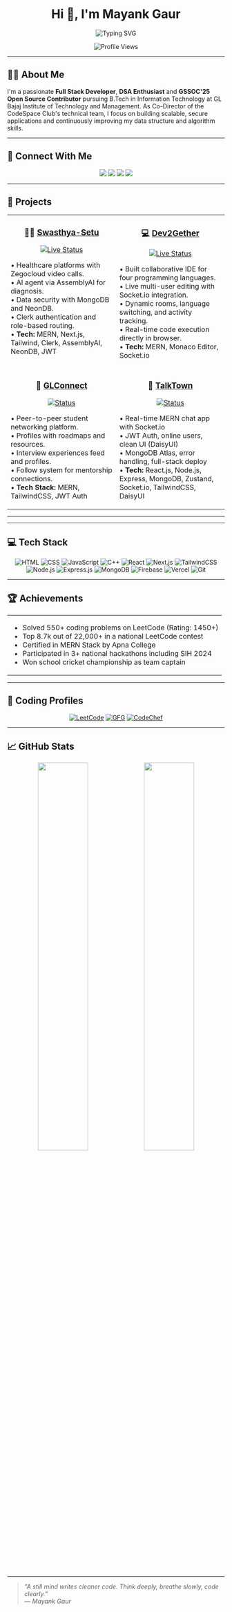 <h1 align="center">Hi 👋, I'm Mayank Gaur</h1>

<div align="center">
  <img src="https://readme-typing-svg.herokuapp.com?font=Fira+Code&weight=600&size=24&pause=1000&color=0EA5E9&center=true&vCenter=true&random=false&width=500&height=60&lines=Full+Stack+MERN+Developer;GSSOC'25+Open+Source+Contributer;DSA+Enthusiast;550%2B+DSA+Problems+Solved;CodeSpace+Tech+Co-Director;Java+Backend+Enthusiast;Python+Django+Enthusiast;Good+in+Testing+tools+like+Cypress;" alt="Typing SVG" />
</div>

<p align="center">
  <img src="https://komarev.com/ghpvc/?username=mayankgaur0405&color=blueviolet&style=for-the-badge" alt="Profile Views" />
</p>

---

## 👨‍💻 About Me

I'm a passionate **Full Stack Developer**, **DSA Enthusiast** and **GSSOC'25 Open Source Contributor** pursuing B.Tech in Information Technology at GL Bajaj Institute of Technology and Management. As Co-Director of the CodeSpace Club's technical team, I focus on building scalable, secure applications and continuously improving my data structure and algorithm skills.

---

## 📱 Connect With Me

<div align="center">
  <a href="mailto:mayankgaur1504@gmail.com"><img src="https://img.shields.io/badge/Email-D14836?style=for-the-badge&logo=gmail&logoColor=white" /></a>
  <a href="https://www.linkedin.com/in/mayank-gaur-36b382254/"><img src="https://img.shields.io/badge/LinkedIn-0077B5?style=for-the-badge&logo=linkedin&logoColor=white" /></a>
  <a href="https://github.com/mayankgaur0405"><img src="https://img.shields.io/badge/GitHub-100000?style=for-the-badge&logo=github&logoColor=white" /></a>
  <a href="https://my-portfolio-five-ebon-31.vercel.app/"><img src="https://img.shields.io/badge/Portfolio-FF5722?style=for-the-badge&logo=todoist&logoColor=white" /></a>
</div>

---

## 🚀 Projects

<div align="center">
  <table>
    <tr>
      <td width="50%" valign="top">
        <h3 align="center">🏥🧠 <a href="https://github.com/mayankgaur0405/Swasthya-Setu">Swasthya-Setu</a></h3>
        <p align="center">
          <a href="https://swasthya-setu-six.vercel.app/">
            <img src="https://img.shields.io/badge/Swasthya_Setu-Live-success?style=for-the-badge" alt="Live Status" />
          </a>
        </p>
        <p>
         • Healthcare platforms with Zegocloud video calls.<br>
      • AI agent via AssemblyAI for diagnosis.<br>
      • Data security with MongoDB and NeonDB.<br>
      • Clerk authentication and role-based routing.<br>
      • <b>Tech:</b> MERN, Next.js, Tailwind, Clerk, AssemblyAI, NeonDB, JWT
        </p>
      </td>

   <td width="50%" valign="top">
        <h3 align="center">💻 <a href="https://github.com/mayankgaur0405/Dev2Gether">Dev2Gether</a></h3>
        <p align="center">
          <a href="https://dev2gether.onrender.com/">
            <img src="https://img.shields.io/badge/Status-Live-success?style=for-the-badge" alt="Live Status" />
          </a>
        </p>
        <p>
       • Built collaborative IDE for four programming languages.<br>
      • Live multi-user editing with Socket.io integration.<br>
      • Dynamic rooms, language switching, and activity tracking.<br>
      • Real-time code execution directly in browser.<br>
      • <b>Tech:</b> MERN, Monaco Editor, Socket.io
        </p>
      </td>
    </tr>

  <tr>
     <td width="50%" valign="top">
  <h3 align="center">🔗 <a href="https://github.com/mayankgaur0405/GLConnect">GLConnect</a></h3>
  <p align="center">
    <a href="https://glconnect.vercel.app/">
      <img src="https://img.shields.io/badge/Status-Development-blue?style=for-the-badge" alt="Status" />
    </a>
  </p>
  <p>
    • Peer-to-peer student networking platform.<br>
    • Profiles with roadmaps and resources.<br>
    • Interview experiences feed and profiles.<br>
    • Follow system for mentorship connections.<br>
    • <b>Tech Stack:</b> MERN, TailwindCSS, JWT Auth
  </p>
</td>


   <td width="50%" valign="top">
        <h3 align="center">💬 <a href="https://github.com/mayankgaur0405/TalkTown.git">TalkTown</a></h3>
        <p align="center">
          <a href="https://talktown-8lif.onrender.com/">
            <img src="https://img.shields.io/badge/Status-Live-success?style=for-the-badge" alt="Status" />
          </a>
        </p>
        <p>
          • Real-time MERN chat app with Socket.io<br>
          • JWT Auth, online users, clean UI (DaisyUI)<br>
          • MongoDB Atlas, error handling, full-stack deploy<br>
          • <b>Tech:</b> React.js, Node.js, Express, MongoDB, Zustand, Socket.io, TailwindCSS, DaisyUI
        </p>
      </td>
    </tr>
  </table>
</div>

---


---

## 💻 Tech Stack

<div align="center">

![HTML](https://img.shields.io/badge/HTML5-E34F26?style=for-the-badge&logo=html5&logoColor=white)
![CSS](https://img.shields.io/badge/CSS3-1572B6?style=for-the-badge&logo=css3&logoColor=white)
![JavaScript](https://img.shields.io/badge/JavaScript-F7DF1E?style=for-the-badge&logo=javascript&logoColor=black)
![C++](https://img.shields.io/badge/C++-00599C?style=for-the-badge&logo=c%2B%2B&logoColor=white)
![React](https://img.shields.io/badge/React-20232A?style=for-the-badge&logo=react&logoColor=61DAFB)
![Next.js](https://img.shields.io/badge/Next.js-000000?style=for-the-badge&logo=nextdotjs&logoColor=white)
![TailwindCSS](https://img.shields.io/badge/Tailwind_CSS-38B2AC?style=for-the-badge&logo=tailwind-css&logoColor=white)
![Node.js](https://img.shields.io/badge/Node.js-339933?style=for-the-badge&logo=nodedotjs&logoColor=white)
![Express.js](https://img.shields.io/badge/Express.js-000000?style=for-the-badge&logo=express&logoColor=white)
![MongoDB](https://img.shields.io/badge/MongoDB-4EA94B?style=for-the-badge&logo=mongodb&logoColor=white)
![Firebase](https://img.shields.io/badge/Firebase-FFCA28?style=for-the-badge&logo=firebase&logoColor=black)
![Vercel](https://img.shields.io/badge/Vercel-000000?style=for-the-badge&logo=vercel&logoColor=white)
![Git](https://img.shields.io/badge/Git-F05032?style=for-the-badge&logo=git&logoColor=white)

</div>

---

## 🏆 Achievements

<div align="center">
  <table>
    <tr>
      <td>
        <ul>
          <li>Solved 550+ coding problems on LeetCode (Rating: 1450+)</li>
          <li>Top 8.7k out of 22,000+ in a national LeetCode contest</li>
          <li>Certified in MERN Stack by Apna College</li>
          <li>Participated in 3+ national hackathons including SIH 2024</li>
          <li>Won school cricket championship as team captain</li>
        </ul>
      </td>
    </tr>
  </table>
</div>

---

## 🌟 Coding Profiles

<div align="center">

[![LeetCode](https://img.shields.io/badge/LeetCode-FFA116?style=for-the-badge&logo=LeetCode&logoColor=black)](https://leetcode.com/u/mayankgaur_8/)
[![GFG](https://img.shields.io/badge/GeeksforGeeks-298D46?style=for-the-badge&logo=geeksforgeeks&logoColor=white)](https://www.geeksforgeeks.org/user/mayankgapzpp/)
[![CodeChef](https://img.shields.io/badge/CodeChef-%23964B00.svg?style=for-the-badge&logo=CodeChef&logoColor=white)](https://www.codechef.com/users/mayankgaur_8)

</div>

---

## 📈 GitHub Stats

<div align="center">
  <img width="48%" src="https://streak-stats.demolab.com/?user=mayankgaur0405&theme=radical&hide_border=true" />
  <img width="48%" src="https://github-readme-activity-graph.vercel.app/graph?username=mayankgaur0405&bg_color=1a1b27&color=628fda&line=2fcbfe&point=ffffff&area=true&hide_border=true" />
</div>


---

> _"A still mind writes cleaner code. Think deeply, breathe slowly, code clearly."_  
> — *Mayank Gaur*




